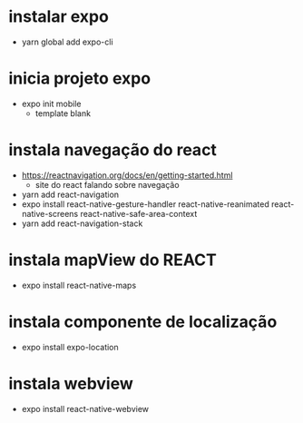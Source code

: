 # instalar expo
* yarn global add expo-cli
# inicia projeto expo
* expo init mobile
	* template blank
# instala navegação do react
* https://reactnavigation.org/docs/en/getting-started.html
    * site do react falando sobre navegação
* yarn add react-navigation
* expo install react-native-gesture-handler react-native-reanimated react-native-screens react-native-safe-area-context
* yarn add react-navigation-stack
# instala mapView do REACT
* expo install react-native-maps
# instala componente de localização
* expo install expo-location
# instala webview
* expo install react-native-webview